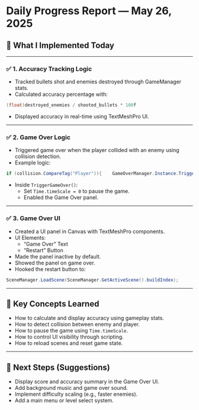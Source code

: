 # Daily Progress Report — May 26, 2025

## 🎯 What I Implemented Today

---

### ✅ 1. Accuracy Tracking Logic

- Tracked bullets shot and enemies destroyed through GameManager stats.
- Calculated accuracy percentage with:

```csharp
(float)destroyed_enemies / shooted_bullets * 100f
```

- Displayed accuracy in real-time using TextMeshPro UI.

---

### ✅ 2. Game Over Logic

- Triggered game over when the player collided with an enemy using collision detection.
- Example logic:

```csharp
if (collision.CompareTag("Player")){    GameOverManager.Instance.TriggerGameOver();}
```

- Inside `TriggerGameOver()`:
    - Set `Time.timeScale = 0` to pause the game.
    - Enabled the Game Over panel.

---

### ✅ 3. Game Over UI

- Created a UI panel in Canvas with TextMeshPro components.
- UI Elements:
    - “Game Over” Text
    - “Restart” Button
- Made the panel inactive by default.
- Showed the panel on game over.
- Hooked the restart button to:

```csharp
SceneManager.LoadScene(SceneManager.GetActiveScene().buildIndex);
```

---

## 🧠 Key Concepts Learned

- How to calculate and display accuracy using gameplay stats.
- How to detect collision between enemy and player.
- How to pause the game using `Time.timeScale`.
- How to control UI visibility through scripting.
- How to reload scenes and reset game state.

---

## 📍 Next Steps (Suggestions)

- Display score and accuracy summary in the Game Over UI.
- Add background music and game over sound.
- Implement difficulty scaling (e.g., faster enemies).
- Add a main menu or level select system.